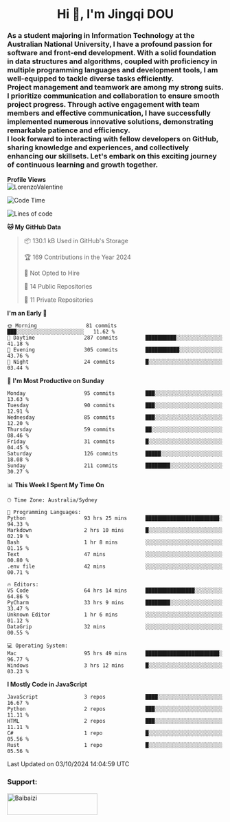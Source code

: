 <h1 align="center">Hi 👋, I'm Jingqi DOU</h1>
<h3 align="left">
As a student majoring in Information Technology at the Australian National University, I have a profound passion for software and front-end development. With a solid foundation in data structures and algorithms, coupled with proficiency in multiple programming languages and development tools, I am well-equipped to tackle diverse tasks efficiently. <br>
Project management and teamwork are among my strong suits. I prioritize communication and collaboration to ensure smooth project progress. Through active engagement with team members and effective communication, I have successfully implemented numerous innovative solutions, demonstrating remarkable patience and efficiency.<br>
I look forward to interacting with fellow developers on GitHub, sharing knowledge and experiences, and collectively enhancing our skillsets. Let's embark on this exciting journey of continuous learning and growth together.
</h3>

**Profile Views**<br>
<img src="https://count.getloli.com/get/@:name" alt="LorenzoValentine" theme="rule34" />


<!--START_SECTION:waka-->
![Code Time](http://img.shields.io/badge/Code%20Time-978%20hrs%2038%20mins-blue)

![Lines of code](https://img.shields.io/badge/From%20Hello%20World%20I%27ve%20Written-393.5%20thousand%20lines%20of%20code-blue)

**🐱 My GitHub Data** 

> 📦 130.1 kB Used in GitHub's Storage 
 > 
> 🏆 169 Contributions in the Year 2024
 > 
> 🚫 Not Opted to Hire
 > 
> 📜 14 Public Repositories 
 > 
> 🔑 11 Private Repositories 
 > 
**I'm an Early 🐤** 

```text
🌞 Morning                81 commits          ███░░░░░░░░░░░░░░░░░░░░░░   11.62 % 
🌆 Daytime                287 commits         ██████████░░░░░░░░░░░░░░░   41.18 % 
🌃 Evening                305 commits         ███████████░░░░░░░░░░░░░░   43.76 % 
🌙 Night                  24 commits          █░░░░░░░░░░░░░░░░░░░░░░░░   03.44 % 
```
📅 **I'm Most Productive on Sunday** 

```text
Monday                   95 commits          ███░░░░░░░░░░░░░░░░░░░░░░   13.63 % 
Tuesday                  90 commits          ███░░░░░░░░░░░░░░░░░░░░░░   12.91 % 
Wednesday                85 commits          ███░░░░░░░░░░░░░░░░░░░░░░   12.20 % 
Thursday                 59 commits          ██░░░░░░░░░░░░░░░░░░░░░░░   08.46 % 
Friday                   31 commits          █░░░░░░░░░░░░░░░░░░░░░░░░   04.45 % 
Saturday                 126 commits         █████░░░░░░░░░░░░░░░░░░░░   18.08 % 
Sunday                   211 commits         ████████░░░░░░░░░░░░░░░░░   30.27 % 
```


📊 **This Week I Spent My Time On** 

```text
🕑︎ Time Zone: Australia/Sydney

💬 Programming Languages: 
Python                   93 hrs 25 mins      ████████████████████████░   94.33 % 
Markdown                 2 hrs 10 mins       █░░░░░░░░░░░░░░░░░░░░░░░░   02.19 % 
Bash                     1 hr 8 mins         ░░░░░░░░░░░░░░░░░░░░░░░░░   01.15 % 
Text                     47 mins             ░░░░░░░░░░░░░░░░░░░░░░░░░   00.80 % 
.env file                42 mins             ░░░░░░░░░░░░░░░░░░░░░░░░░   00.71 % 

🔥 Editors: 
VS Code                  64 hrs 14 mins      ████████████████░░░░░░░░░   64.86 % 
PyCharm                  33 hrs 9 mins       ████████░░░░░░░░░░░░░░░░░   33.47 % 
Unknown Editor           1 hr 6 mins         ░░░░░░░░░░░░░░░░░░░░░░░░░   01.12 % 
DataGrip                 32 mins             ░░░░░░░░░░░░░░░░░░░░░░░░░   00.55 % 

💻 Operating System: 
Mac                      95 hrs 49 mins      ████████████████████████░   96.77 % 
Windows                  3 hrs 12 mins       █░░░░░░░░░░░░░░░░░░░░░░░░   03.23 % 
```

**I Mostly Code in JavaScript** 

```text
JavaScript               3 repos             ████░░░░░░░░░░░░░░░░░░░░░   16.67 % 
Python                   2 repos             ███░░░░░░░░░░░░░░░░░░░░░░   11.11 % 
HTML                     2 repos             ███░░░░░░░░░░░░░░░░░░░░░░   11.11 % 
C#                       1 repo              █░░░░░░░░░░░░░░░░░░░░░░░░   05.56 % 
Rust                     1 repo              █░░░░░░░░░░░░░░░░░░░░░░░░   05.56 % 
```




 Last Updated on 03/10/2024 14:04:59 UTC
<!--END_SECTION:waka-->

<!-- [![willianrod's wakatime stats](https://github-readme-stats.vercel.app/api/wakatime?username=lorenzoval2050)](https://github.com/anuraghazra/github-readme-stats) -->


<h3 align="left">Support:</h3>
<p><a href="https://www.buymeacoffee.com/Baibaizi"> <img align="left" src="https://cdn.buymeacoffee.com/buttons/v2/default-yellow.png" height="50" width="210" alt="Baibaizi" /></a></p><br><br>
